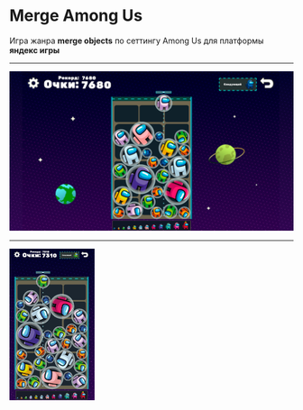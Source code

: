 # Merge Among Us

Игра жанра **merge objects** по сеттингу Among Us для платформы **яндекс игры**

---

<img src="https://github.com/Eipix/AmongUsMergeObjects/blob/main/docs/desktop.png">

---

<img src="https://github.com/Eipix/AmongUsMergeObjects/blob/main/docs/orig.png" style="width: 30%; height: 30%;">
